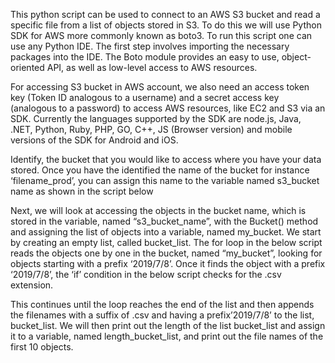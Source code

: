 This python script can be used to connect to an AWS S3 bucket and read a specific file from a list of objects stored in S3. To do this we will use Python SDK for AWS more commonly known as boto3. To run this script one can use any Python IDE. The first step involves importing the necessary packages into the IDE. The Boto module provides an easy to use, object-oriented API, as well as low-level access to AWS resources.

For accessing S3 bucket in AWS account, we also need an access token key (Token ID analogous to a username) and a secret access key (analogous to a password) to access AWS resources, like EC2 and S3 via an SDK. Currently the languages supported by the SDK are node.js, Java, .NET, Python, Ruby, PHP, GO, C++, JS (Browser version) and mobile versions of the SDK for Android and iOS.

Identify, the bucket that you would like to access where you have your data stored. Once you have the identified the name of the bucket for instance ‘filename_prod’, you can assign this name to the variable named s3_bucket name as shown in the script below

Next, we will look at accessing the objects in the bucket name, which is stored in the variable, named “s3_bucket_name”, with the Bucket() method and assigning the list of objects into a variable, named my_bucket. We start by creating an empty list, called bucket_list. The for loop in the below script reads the objects one by one in the bucket, named “my_bucket”, looking for objects starting with a prefix ‘2019/7/8’. Once it finds the object with a prefix ‘2019/7/8’, the ‘if’ condition in the below script checks for the .csv extension.

This continues until the loop reaches the end of the list and then appends the filenames with a suffix of .csv and having a prefix’2019/7/8’ to the list, bucket_list. We will then print out the length of the list bucket_list and assign it to a variable, named length_bucket_list, and print out the file names of the first 10 objects.
